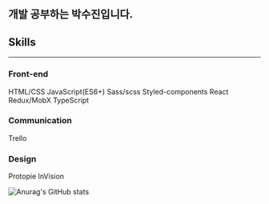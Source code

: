 <h2>
  개발 공부하는 박수진입니다.
</h2>
<h2>Skills</h2>
<hr>

<h3>Front-end </h3>
HTML/CSS
JavaScript(ES6+)
Sass/scss
Styled-components
React
Redux/MobX
TypeScript


<h3>Communication</h3>
Trello

<h3>Design</h3>
Protopie
InVision
 


![Anurag's GitHub stats](https://github-readme-stats.vercel.app/api?username=parksuja&show_icons=true&theme=radical)


